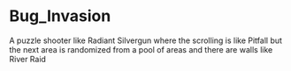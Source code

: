 # Bug_Invasion
A puzzle shooter like Radiant Silvergun where the scrolling is like Pitfall but the next area is randomized from a pool of areas and there are walls like River Raid
